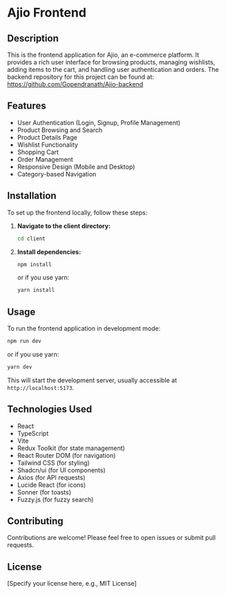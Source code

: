 # Ajio Frontend

## Description
This is the frontend application for Ajio, an e-commerce platform. It provides a rich user interface for browsing products, managing wishlists, adding items to the cart, and handling user authentication and orders. The backend repository for this project can be found at: https://github.com/Gopendranath/Ajio-backend

## Features
- User Authentication (Login, Signup, Profile Management)
- Product Browsing and Search
- Product Details Page
- Wishlist Functionality
- Shopping Cart
- Order Management
- Responsive Design (Mobile and Desktop)
- Category-based Navigation

## Installation

To set up the frontend locally, follow these steps:

1.  **Navigate to the client directory:**
    ```bash
    cd client
    ```

2.  **Install dependencies:**
    ```bash
    npm install
    ```
    or if you use yarn:
    ```bash
    yarn install
    ```

## Usage

To run the frontend application in development mode:

```bash
npm run dev
```
or if you use yarn:
```bash
yarn dev
```

This will start the development server, usually accessible at `http://localhost:5173`.

## Technologies Used
- React
- TypeScript
- Vite
- Redux Toolkit (for state management)
- React Router DOM (for navigation)
- Tailwind CSS (for styling)
- Shadcn/ui (for UI components)
- Axios (for API requests)
- Lucide React (for icons)
- Sonner (for toasts)
- Fuzzy.js (for fuzzy search)

## Contributing
Contributions are welcome! Please feel free to open issues or submit pull requests.

## License
[Specify your license here, e.g., MIT License]
